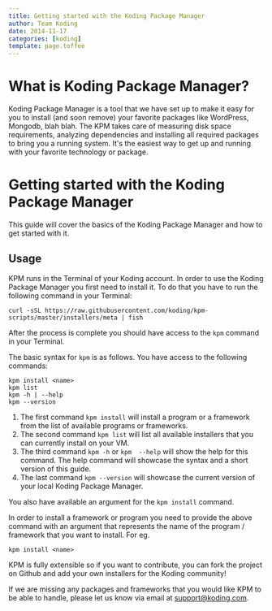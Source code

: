 ```yaml
---
title: Getting started with the Koding Package Manager
author: Team Koding
date: 2014-11-17
categories: [koding]
template: page.toffee
---
```


# What is Koding Package Manager?

Koding Package Manager is a tool that we have set up to make it easy for you to install (and soon remove) your favorite packages like WordPress, Mongodb, blah blah. The KPM takes care of measuring disk space requirements, analyzing dependencies and installing all required packages to bring you a running system. It's the easiest way to get up and running with your favorite technology or package.

# Getting started with the Koding Package Manager

This guide will cover the basics of the Koding Package Manager and how to get started with it.

## Usage

KPM runs in the Terminal of your Koding account. In order to use the Koding Package Manager you first need to install it. To do that you have to run the following command in your Terminal:

```
curl -sSL https://raw.githubusercontent.com/koding/kpm-scripts/master/installers/meta | fish
```

After the process is complete you should have access to the `kpm` command in your Terminal.

The basic syntax for `kpm` is as follows. You have access to the following commands:

```
kpm install <name>
kpm list
kpm -h | --help
kpm --version
```

1. The first command `kpm install` will install a program or a framework from the list of available programs or frameworks.
2. The second command `kpm list` will list all available installers that you can currently install on your VM.
3. The third command `kpm -h` or  `kpm  --help` will show the help for this command. The help command will showcase the syntax and a short version of this guide.
4. The last command `kpm --version` will showcase the current version of your local Koding Package Manager.

You also have available an argument for the `kpm install` command. 

In order to install a framework or program you need to provide the above command with an argument that represents the name of the program / framework that you want to install. For eg.

```
kpm install <name>
```

KPM is fully extensible so if you want to contribute, you can fork the project on Github and add your own installers for the Koding community!

If we are missing any packages and frameworks that you would like KPM to be able to handle, please let us know via email at support@koding.com.